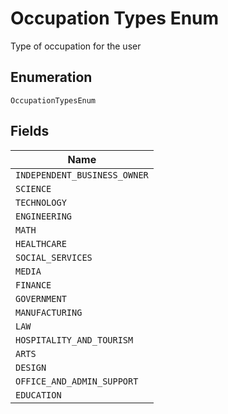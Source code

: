 
# Occupation Types Enum

Type of occupation for the user

## Enumeration

`OccupationTypesEnum`

## Fields

| Name |
|  --- |
| `INDEPENDENT_BUSINESS_OWNER` |
| `SCIENCE` |
| `TECHNOLOGY` |
| `ENGINEERING` |
| `MATH` |
| `HEALTHCARE` |
| `SOCIAL_SERVICES` |
| `MEDIA` |
| `FINANCE` |
| `GOVERNMENT` |
| `MANUFACTURING` |
| `LAW` |
| `HOSPITALITY_AND_TOURISM` |
| `ARTS` |
| `DESIGN` |
| `OFFICE_AND_ADMIN_SUPPORT` |
| `EDUCATION` |

